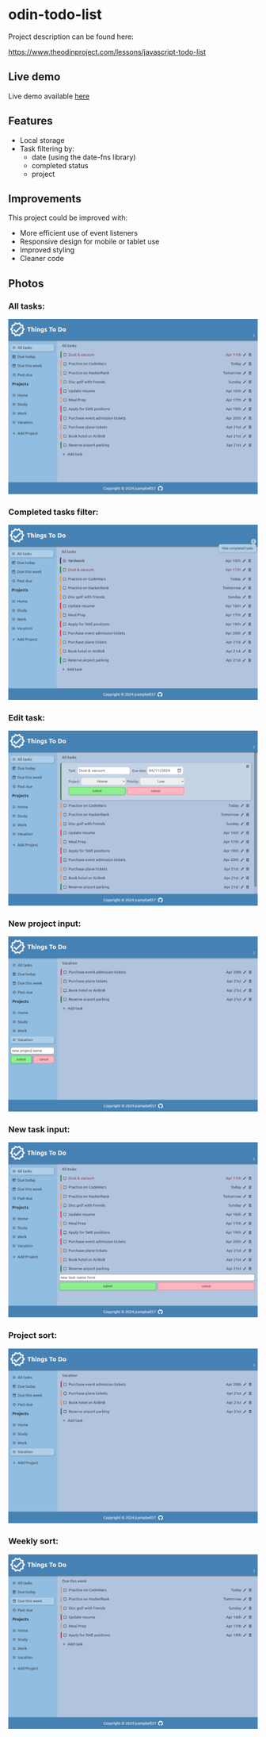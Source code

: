 # odin-todo-list

Project description can be found here:

https://www.theodinproject.com/lessons/javascript-todo-list


## Live demo

Live demo available [here](https://jcampbell57.github.io/odin-todo-list)


## Features

- Local storage
- Task filtering by:
  - date (using the date-fns library)
  - completed status 
  - project


## Improvements

This project could be improved with:
- More efficient use of event listeners
- Responsive design for mobile or tablet use
- Improved styling
- Cleaner code


## Photos

### All tasks:
![todo list all tasks](src/assets/todo-list-all-tasks-600w.png)
<br>

### Completed tasks filter:
![todo list completed tasks filter](src/assets/todo-list-completed-tasks-600w.png)
<br>

### Edit task:
![todo list edit task](src/assets/todo-list-edit-task-600w.png)
<br>

### New project input:
![todo list new project input](src/assets/todo-list-new-project-600w.png)
<br>

### New task input:
![todo list new task input](src/assets/todo-list-new-task-600w.png)
<br>

### Project sort:
![todo list project sort](src/assets/todo-list-project-sort-600w.png)
<br>

### Weekly sort:
![todo list weekly sort](src/assets/todo-list-week-sort-600w.png)
<br>
